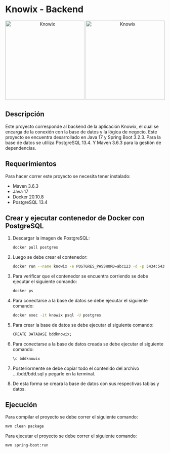 # Knowix - Backend

<div align="center">
  <img src="https://cdn.icon-icons.com/icons2/2699/PNG/512/postgresql_logo_icon_170836.png" alt="Knowix" width="250"/>
  <img src="https://bgasparotto.com/wp-content/uploads/2017/12/spring-logo.png" alt="Knowix" width="250"/>
</div>

## Descripción

Este proyecto corresponde al backend de la aplicación Knowix, el cual se encarga de la conexión con la base de datos y la lógica de negocio. Este proyecto se encuentra desarrollado en Java 17 y Spring Boot 3.2.3. Para la base de datos se utiliza PostgreSQL 13.4. Y Maven 3.6.3 para la gestión de dependencias.

## Requerimientos

Para hacer correr este proyecto se necesita tener instalado:

- Maven 3.6.3
- Java 17
- Docker 20.10.8
- PostgreSQL 13.4

## Crear y ejecutar contenedor de Docker con PostgreSQL

1. Descargar la imagen de PostgreSQL:

    ```bash
    docker pull postgres
    ```

2. Luego se debe crear el contenedor:

    ```bash
    docker run --name knowix -e POSTGRES_PASSWORD=abc123 -d -p 5434:5432 postgres
    ```

3. Para verificar que el contenedor se encuentra corriendo se debe ejecutar el siguiente comando:

    ```bash
    docker ps
    ```

4. Para conectarse a la base de datos se debe ejecutar el siguiente comando:

    ```bash
    docker exec -it knowix psql -U postgres
    ```

5. Para crear la base de datos se debe ejecutar el siguiente comando:

    ```bash
    CREATE DATABASE bddknowix;
    ```

6. Para conectarse a la base de datos creada se debe ejecutar el siguiente comando:

    ```bash
    \c bddknowix
    ```

7. Posteriormente se debe copiar todo el contenido del archivo .../bdd/bdd.sql y pegarlo en la terminal.

8. De esta forma se creará la base de datos con sus respectivas tablas y datos.

## Ejecución

Para compilar el proyecto se debe correr el siguiente comando:

```bash
mvn clean package
```

Para ejecutar el proyecto se debe correr el siguiente comando:

```bash
mvn spring-boot:run
```
